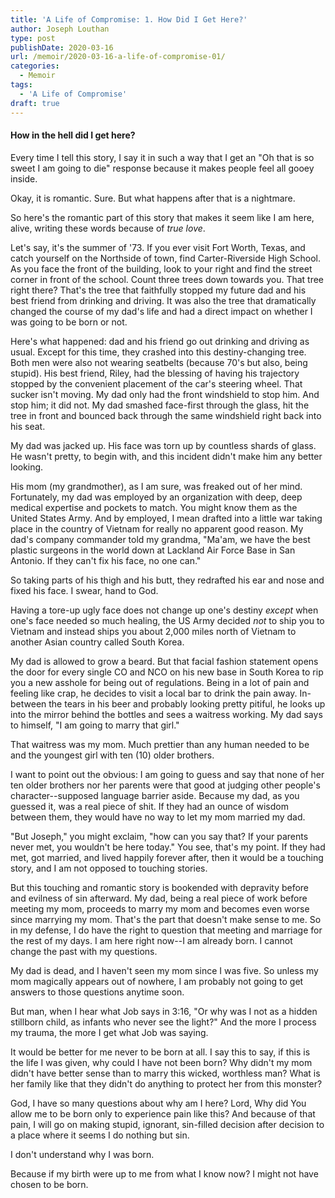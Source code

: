```yaml
---
title: 'A Life of Compromise: 1. How Did I Get Here?'
author: Joseph Louthan
type: post
publishDate: 2020-03-16
url: /memoir/2020-03-16-a-life-of-compromise-01/
categories:
  - Memoir
tags:
  - 'A Life of Compromise'
draft: true
---
```


#### How in the hell did I get here?

Every time I tell this story, I say it in such a way that I get an "Oh that is so sweet I am going to die" response because it makes people feel all gooey inside. 

Okay, it is romantic. Sure. But what happens after that is a nightmare. 

So here's the romantic part of this story that makes it seem like I am here, alive, writing these words because of *true love*. 

Let's say, it's the summer of '73. If you ever visit Fort Worth, Texas, and catch yourself on the Northside of town, find Carter-Riverside High School. As you face the front of the building, look to your right and find the street corner in front of the school. Count three trees down towards you. That tree right there? That's the tree that faithfully stopped my future dad and his best friend from drinking and driving. It was also the tree that dramatically changed the course of my dad's life and had a direct impact on whether I was going to be born or not.

Here's what happened: dad and his friend go out drinking and driving as usual. Except for this time, they crashed into this destiny-changing tree. Both men were also not wearing seatbelts (because 70's but also, being stupid). His best friend, Riley, had the blessing of having his trajectory stopped by the convenient placement of the car's steering wheel. That sucker isn't moving. My dad only had the front windshield to stop him. And stop him; it did not. My dad smashed face-first through the glass, hit the tree in front and bounced back through the same windshield right back into his seat.

My dad was jacked up. His face was torn up by countless shards of glass. He wasn't pretty, to begin with, and this incident didn't make him any better looking. 

His mom (my grandmother), as I am sure, was freaked out of her mind. Fortunately, my dad was employed by an organization with deep, deep medical expertise and pockets to match. You might know them as the United States Army. And by employed, I mean drafted into a little war taking place in the country of Vietnam for really no apparent good reason. My dad's company commander told my grandma, "Ma'am, we have the best plastic surgeons in the world down at Lackland Air Force Base in San Antonio. If they can't fix his face, no one can."

So taking parts of his thigh and his butt, they redrafted his ear and nose and fixed his face. I swear, hand to God.

Having a tore-up ugly face does not change up one's destiny *except* when one's face needed so much healing, the US Army decided *not* to ship you to Vietnam and instead ships you about 2,000 miles north of Vietnam to another Asian country called South Korea.

My dad is allowed to grow a beard. But that facial fashion statement opens the door for every single CO and NCO on his new base in South Korea to rip you a new asshole for being out of regulations. Being in a lot of pain and feeling like crap, he decides to visit a local bar to drink the pain away. In-between the tears in his beer and probably looking pretty pitiful, he looks up into the mirror behind the bottles and sees a waitress working. My dad says to himself, "I am going to marry that girl."

That waitress was my mom. Much prettier than any human needed to be and the youngest girl with ten (10) older brothers. 

I want to point out the obvious: I am going to guess and say that none of her ten older brothers nor her parents were that good at judging other people's character--supposed language barrier aside. Because my dad, as you guessed it, was a real piece of shit. If they had an ounce of wisdom between them, they would have no way to let my mom married my dad.

"But Joseph," you might exclaim, "how can you say that? If your parents never met, you wouldn't be here today." You see, that's my point. If they had met, got married, and lived happily forever after, then it would be a touching story, and I am not opposed to touching stories.

But this touching and romantic story is bookended with depravity before and evilness of sin afterward. My dad, being a real piece of work before meeting my mom, proceeds to marry my mom and becomes even worse since marrying my mom. That's the part that doesn't make sense to me. So in my defense, I do have the right to question that meeting and marriage for the rest of my days. I am here right now--I am already born. I cannot change the past with my questions. 

My dad is dead, and I haven't seen my mom since I was five. So unless my mom magically appears out of nowhere, I am probably not going to get answers to those questions anytime soon.

But man, when I hear what Job says in 3:16, "Or why was I not as a hidden stillborn child, as infants who never see the light?" And the more I process my trauma, the more I get what Job was saying.

It would be better for me never to be born at all. I say this to say, if this is the life I was given, why could I have not been born? Why didn't my mom didn't have better sense than to marry this wicked, worthless man? What is her family like that they didn't do anything to protect her from this monster? 

God, I have so many questions about why am I here? Lord, Why did You allow me to be born only to experience pain like this? And because of that pain, I will go on making stupid, ignorant, sin-filled decision after decision to a place where it seems I do nothing but sin.

I don't understand why I was born.

Because if my birth were up to me from what I know now? I might not have chosen to be born.